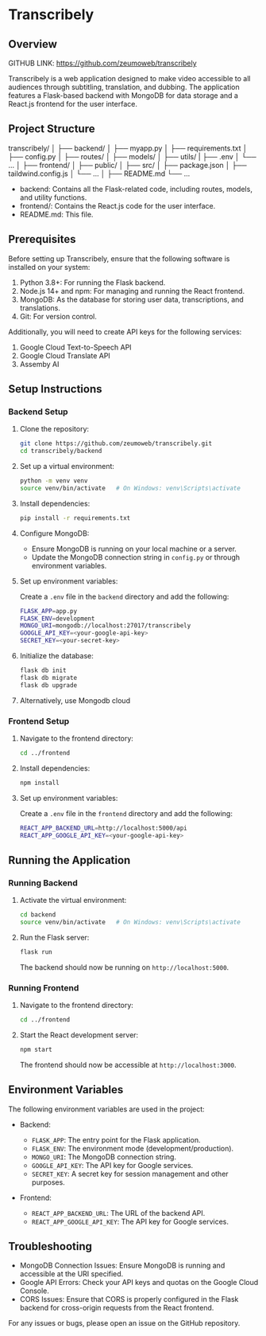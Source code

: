 # Transcribely

## Overview

GITHUB LINK: https://github.com/zeumoweb/transcribely

Transcribely is a web application designed to make video accessible to all audiences through subtitling, translation, and dubbing. The application features a Flask-based backend with MongoDB for data storage and a React.js frontend for the user interface.

## Project Structure

transcribely/
│
├── backend/
│   ├── myapp.py
│   ├── requirements.txt
│   ├── config.py
│   ├── routes/
│   ├── models/
│   ├── utils/
|   ├── .env
│   └── ...
│
├── frontend/
│   ├── public/
│   ├── src/
│   ├── package.json
│   ├── taildwind.config.js
│   └── ...
│
├── README.md
└── ...

- backend: Contains all the Flask-related code, including routes, models, and utility functions.
- frontend/: Contains the React.js code for the user interface.
- README.md: This file.

## Prerequisites

Before setting up Transcribely, ensure that the following software is installed on your system:

1. Python 3.8+: For running the Flask backend.
2. Node.js 14+ and npm: For managing and running the React frontend.
3. MongoDB: As the database for storing user data, transcriptions, and translations.
4. Git: For version control.

Additionally, you will need to create API keys for the following services:

1. Google Cloud Text-to-Speech API
2. Google Cloud Translate API
2. Assemby AI

## Setup Instructions

### Backend Setup

1. Clone the repository:

   ```bash
   git clone https://github.com/zeumoweb/transcribely.git
   cd transcribely/backend
   ```

2. Set up a virtual environment:

   ```bash
   python -m venv venv
   source venv/bin/activate   # On Windows: venv\Scripts\activate
   ```

3. Install dependencies:

   ```bash
   pip install -r requirements.txt
   ```

4. Configure MongoDB:

   - Ensure MongoDB is running on your local machine or a server.
   - Update the MongoDB connection string in `config.py` or through environment variables.

5. Set up environment variables:

   Create a `.env` file in the `backend` directory and add the following:

   ```bash
   FLASK_APP=app.py
   FLASK_ENV=development
   MONGO_URI=mongodb://localhost:27017/transcribely
   GOOGLE_API_KEY=<your-google-api-key>
   SECRET_KEY=<your-secret-key>
   ```

6. Initialize the database:

   ```bash
   flask db init
   flask db migrate
   flask db upgrade
   ```
7. Alternatively, use Mongodb cloud


### Frontend Setup

1. Navigate to the frontend directory:

   ```bash
   cd ../frontend
   ```

2. Install dependencies:

   ```bash
   npm install
   ```

3. Set up environment variables:

   Create a `.env` file in the `frontend` directory and add the following:

   ```bash
   REACT_APP_BACKEND_URL=http://localhost:5000/api
   REACT_APP_GOOGLE_API_KEY=<your-google-api-key>
   ```

## Running the Application

### Running Backend

1. Activate the virtual environment:

   ```bash
   cd backend
   source venv/bin/activate   # On Windows: venv\Scripts\activate
   ```

2. Run the Flask server:

   ```bash
   flask run
   ```

   The backend should now be running on `http://localhost:5000`.

### Running Frontend

1. Navigate to the frontend directory:

   ```bash
   cd ../frontend
   ```

2. Start the React development server:

   ```bash
   npm start
   ```

   The frontend should now be accessible at `http://localhost:3000`.

## Environment Variables

The following environment variables are used in the project:

- Backend:
  - `FLASK_APP`: The entry point for the Flask application.
  - `FLASK_ENV`: The environment mode (development/production).
  - `MONGO_URI`: The MongoDB connection string.
  - `GOOGLE_API_KEY`: The API key for Google services.
  - `SECRET_KEY`: A secret key for session management and other purposes.

- Frontend:
  - `REACT_APP_BACKEND_URL`: The URL of the backend API.
  - `REACT_APP_GOOGLE_API_KEY`: The API key for Google services.



## Troubleshooting
- MongoDB Connection Issues: Ensure MongoDB is running and accessible at the URI specified.
- Google API Errors: Check your API keys and quotas on the Google Cloud Console.
- CORS Issues: Ensure that CORS is properly configured in the Flask backend for cross-origin requests from the React frontend.

For any issues or bugs, please open an issue on the GitHub repository.
